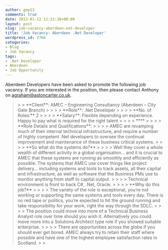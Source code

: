 ```yaml
---
author: gep13
comments: true
date: 2013-01-12 12:21:18+00:00
layout: post
slug: job-vacancy-aberdeen-net-developer
title: 'Job Vacancy: Aberdeen .Net Developer'
wordpress_id: 2766
categories:
- Blog
- Job Vacancy
tags:
- .Net Developer
- Aberdeen
- Job Opportunity
---
```


Aberdeen Developers have been asked to promote the following job vacancy. If you are interested in the position, then please contact Anthony on [agraham@astoncarter.co.uk](mailto:agraham@astoncarter.co.uk).

 

<blockquote>  
> 
> **Client**: AMEC – Engineering Consultancy (Aberdeen – City Gate Branch)
> 
>    
> 
> **Role**: .Net Developer
> 
>    
> 
> **No. of Roles:** 2
> 
>    
> 
> **Salary**: Flexible depending on experience. Happy to pay what is required for the right talent
> 
>    
> 
> ****
> 
>    
> 
> **Role Details and Qualifications**:
> 
>    
> 
> AMEC are revamping much of their internal technical infrastructure, and require a number of highly competent .Net developers to oversee the continual improvement and maintenance of these business critical systems.
> 
>    
> 
> **So what do the systems do?**
> 
>    
> 
> Well they cover a whole wealth of different activity in a global organisation... and it is crucial to AMEC that these systems are running as smoothly and efficiently as possible. The systems that AMEC use cover things like project delivery... including systems and tools to track assets, all their capital and infrastructure, as well as software that the Business PMs use to monitor anything from staff to capital output. 
> 
>    
> 
> Technical environment is front to back C#, .Net, Oracle. 
> 
>    
> 
> **Why do this job?**
> 
>    
> 
> The variety of the role is exceptional, you’re not working or supporting the same systems and tools every day. There is no red tape or politics, you’re expected to hit the ground running and take responsibility for your work, right the way through the SDLC.
> 
>    
> 
> The position could move into more of a Technical Business Analyst role over time should you wish it. Alternatively you could move more into a Solutions Architect type role if you showed suitable enterprise. 
> 
>    
> 
> There are opportunities across the globe if you should ever get bored. AMEC always try to retain their staff where possible and have one of the highest employee satisfaction rates in Scotland.
> 
> </blockquote>
